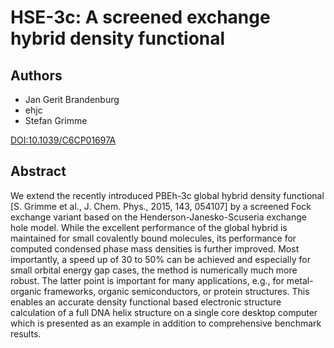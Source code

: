# HSE-3c: A screened exchange hybrid density functional

## Authors

- Jan Gerit Brandenburg
- ehjc
- Stefan Grimme

[DOI:10.1039/C6CP01697A](https://doi.org/10.1039/C6CP01697A)

## Abstract

We extend the recently introduced PBEh-3c global hybrid density functional [S. Grimme et al., J. Chem. Phys., 2015, 143, 054107] by a screened Fock exchange variant based on the Henderson-Janesko-Scuseria exchange hole model.
While the excellent performance of the global hybrid is maintained for small covalently bound molecules, its performance for computed condensed phase mass densities is further improved.
Most importantly, a speed up of 30 to 50% can be achieved and especially for small orbital energy gap cases, the method is numerically much more robust.
The latter point is important for many applications, e.g., for metal-organic frameworks, organic semiconductors, or protein structures. This enables an accurate density functional based electronic structure calculation of a full DNA helix structure on a single core desktop computer which is presented as an example in addition to comprehensive benchmark results.
